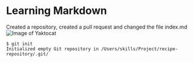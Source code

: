 # <H1> Learning Markdown
Created a repository, created a pull request and changed the file index.md
![Image of Yaktocat](https://octodex.github.com/images/yaktocat.png)

```
$ git init
Initialized empty Git repository in /Users/skills/Project/recipe-repository/.git/
```
